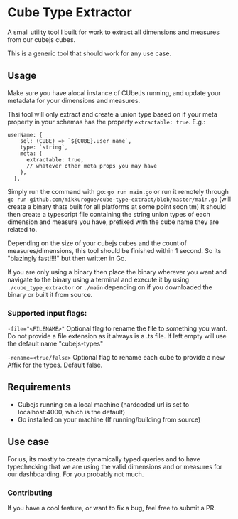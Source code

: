 # Cube Type Extractor

A small utility tool I built for work to extract all dimensions and measures from our cubejs cubes.

This is a generic tool that should work for any use case.

## Usage

Make sure you have alocal instance of CUbeJs running, and update your metadata for your dimensions and measures.

Thsi tool will only extract and create a union type based on if your meta property in your schemas has the property `extractable: true`. E.g.:

```
userName: {
    sql: (CUBE) => `${CUBE}.user_name`,
    type: `string`,
    meta: {
      extractable: true,
      // whatever other meta props you may have
    },
  },
```

Simply run the command with go: `go run main.go` or run it remotely through `go run github.com/mikkurogue/cube-type-extract/blob/master/main.go` (will create a binary thats built for all platforms at some point soon tm)
It should then create a typescript file containing the string union types of each dimension and measure you have, prefixed with the cube name they are related to.

Depending on the size of your cubejs cubes and the count of measures/dimensions, this tool should be finished within 1 second. So its "blazingly fast!!!!" but then written in Go.

If you are only using a binary then place the binary wherever you want and navigate to the binary using a terminal and execute it by using `./cube_type_extractor` or `./main` depending on if you downloaded the binary or built it from source.

### Supported input flags:

`-file="<FILENAME>"` Optional flag to rename the file to something you want. Do not provide a file extension as it always is a .ts file. If left empty will use the default name "cubejs-types"

`-rename=<true/false>` Optional flag to rename each cube to provide a new Affix for the types. Default false.

## Requirements

- Cubejs running on a local machine (hardcoded url is set to localhost:4000, which is the default)
- Go installed on your machine (If running/building from source)

## Use case

For us, its mostly to create dynamically typed queries and to have typechecking that we are using the valid dimensions and or measures for our dashboarding.
For you probably not much.

### Contributing

If you have a cool feature, or want to fix a bug, feel free to submit a PR.
